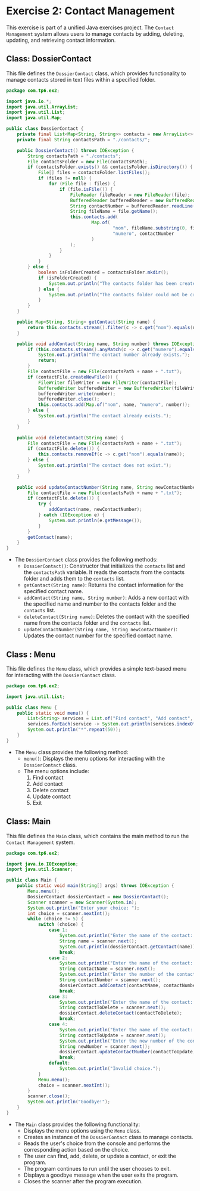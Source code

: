 # Exercise 2: Contact Management

This exercise is part of a unified Java exercises project. The `Contact Management` system allows users to manage contacts by adding, deleting, updating, and retrieving contact information.

## Class: DossierContact

This file defines the `DossierContact` class, which provides functionality to manage contacts stored in text files within a specified folder.

```java
package com.tp6.ex2;

import java.io.*;
import java.util.ArrayList;
import java.util.List;
import java.util.Map;

public class DossierContact {
    private final List<Map<String, String>> contacts = new ArrayList<>();
    private final String contactsPath = "./contacts/";

    public DossierContact() throws IOException {
        String contactsPath = "./contacts";
        File contactsFolder = new File(contactsPath);
        if (contactsFolder.exists() && contactsFolder.isDirectory()) {
            File[] files = contactsFolder.listFiles();
            if (files != null) {
                for (File file : files) {
                    if (file.isFile()) {
                        FileReader fileReader = new FileReader(file);
                        BufferedReader bufferedReader = new BufferedReader(fileReader);
                        String contactNumber = bufferedReader.readLine();
                        String fileName = file.getName();
                        this.contacts.add(
                                Map.of(
                                        "nom", fileName.substring(0, fileName.lastIndexOf(".")),
                                        "numero", contactNumber
                                )
                        );
                    }
                }
            }
        } else {
            boolean isFolderCreated = contactsFolder.mkdir();
            if (isFolderCreated) {
                System.out.println("The contacts folder has been created.");
            } else {
                System.out.println("The contacts folder could not be created.");
            }
        }
    }

    public Map<String, String> getContact(String name) {
        return this.contacts.stream().filter(c -> c.get("nom").equals(name)).findFirst().orElse(null);
    }

    public void addContact(String name, String number) throws IOException {
        if (this.contacts.stream().anyMatch(c -> c.get("numero").equals(number))) {
            System.out.println("The contact number already exists.");
            return;
        }
        File contactFile = new File(contactsPath + name + ".txt");
        if (contactFile.createNewFile()) {
            FileWriter fileWriter = new FileWriter(contactFile);
            BufferedWriter bufferedWriter = new BufferedWriter(fileWriter);
            bufferedWriter.write(number);
            bufferedWriter.close();
            this.contacts.add(Map.of("nom", name, "numero", number));
        } else {
            System.out.println("The contact already exists.");
        }
    }

    public void deleteContact(String name) {
        File contactFile = new File(contactsPath + name + ".txt");
        if (contactFile.delete()) {
            this.contacts.removeIf(c -> c.get("nom").equals(name));
        } else {
            System.out.println("The contact does not exist.");
        }
    }

    public void updateContactNumber(String name, String newContactNumber) {
        File contactFile = new File(contactsPath + name + ".txt");
        if (contactFile.delete()) {
            try {
                addContact(name, newContactNumber);
            } catch (IOException e) {
                System.out.println(e.getMessage());
            }
        }
        getContact(name);
    }
}
```

- The `DossierContact` class provides the following methods:
  - `DossierContact()`: Constructor that initializes the `contacts` list and the `contactsPath` variable. It reads the contacts from the contacts folder and adds them to the `contacts` list.
  - `getContact(String name)`: Returns the contact information for the specified contact name.
  - `addContact(String name, String number)`: Adds a new contact with the specified name and number to the contacts folder and the `contacts` list.
  - `deleteContact(String name)`: Deletes the contact with the specified name from the contacts folder and the `contacts` list.
  - `updateContactNumber(String name, String newContactNumber)`: Updates the contact number for the specified contact name.
  
## Class : Menu

This file defines the `Menu` class, which provides a simple text-based menu for interacting with the `DossierContact` class.

```java
package com.tp6.ex2;

import java.util.List;

public class Menu {
    public static void menu() {
        List<String> services = List.of("Find contact", "Add contact", "Delete contact", "Update contact", "Exit");
        services.forEach(service -> System.out.println(services.indexOf(service) + 1 + " - " + service));
        System.out.println("*".repeat(50));
    }
}
```

- The `Menu` class provides the following method:
  - `menu()`: Displays the menu options for interacting with the `DossierContact` class.
  - The menu options include:
    1. Find contact
    2. Add contact
    3. Delete contact
    4. Update contact
    5. Exit

## Class: Main

This file defines the `Main` class, which contains the main method to run the `Contact Management` system.

```java
package com.tp6.ex2;

import java.io.IOException;
import java.util.Scanner;

public class Main {
    public static void main(String[] args) throws IOException {
        Menu.menu();
        DossierContact dossierContact = new DossierContact();
        Scanner scanner = new Scanner(System.in);
        System.out.println("Enter your choice: ");
        int choice = scanner.nextInt();
        while (choice != 5) {
            switch (choice) {
                case 1:
                    System.out.println("Enter the name of the contact: ");
                    String name = scanner.next();
                    System.out.println(dossierContact.getContact(name));
                    break;
                case 2:
                    System.out.println("Enter the name of the contact: ");
                    String contactName = scanner.next();
                    System.out.println("Enter the number of the contact: ");
                    String contactNumber = scanner.next();
                    dossierContact.addContact(contactName, contactNumber);
                    break;
                case 3:
                    System.out.println("Enter the name of the contact: ");
                    String contactToDelete = scanner.next();
                    dossierContact.deleteContact(contactToDelete);
                    break;
                case 4:
                    System.out.println("Enter the name of the contact: ");
                    String contactToUpdate = scanner.next();
                    System.out.println("Enter the new number of the contact: ");
                    String newNumber = scanner.next();
                    dossierContact.updateContactNumber(contactToUpdate, newNumber);
                    break;
                default:
                    System.out.println("Invalid choice.");
            }
            Menu.menu();
            choice = scanner.nextInt();
        }
        scanner.close();
        System.out.println("Goodbye!");
    }
}
```

- The `Main` class provides the following functionality:
  - Displays the menu options using the `Menu` class.
  - Creates an instance of the `DossierContact` class to manage contacts.
  - Reads the user's choice from the console and performs the corresponding action based on the choice.
  - The user can find, add, delete, or update a contact, or exit the program.
  - The program continues to run until the user chooses to exit.
  - Displays a goodbye message when the user exits the program.
  - Closes the scanner after the program execution.
  